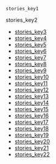 ```ngMeta
stories_key1
```

stories_key2
* [stories_key3](https://drive.google.com/open?id=0B1XBdeTOOHL3ZjJIbTNiQjFFUWs)
* [stories_key4](https://drive.google.com/open?id=0B1XBdeTOOHL3cldKX3RiamhDMHc)
* [stories_key5](https://drive.google.com/open?id=0B1XBdeTOOHL3THhQNkE1Y1RQWjg)
* [stories_key6](https://drive.google.com/open?id=0B1XBdeTOOHL3RnlPSTEtTG5qbFU)
* [stories_key7](https://drive.google.com/open?id=0B1XBdeTOOHL3cDA4Q2duUW8zdkk)
* [stories_key8](https://drive.google.com/open?id=0B1XBdeTOOHL3MHRESkNpdlZXcmc)
* [stories_key9](https://drive.google.com/open?id=0B1XBdeTOOHL3NW1UM2pyMEpiVzg)
* [stories_key10](https://drive.google.com/open?id=0B1XBdeTOOHL3S1AxanJNeUVsa1k)
* [stories_key11](https://drive.google.com/open?id=0B1XBdeTOOHL3WG5QMTQ2eXZFZmc)
* [stories_key12](https://drive.google.com/open?id=0B1XBdeTOOHL3VnEtMGlkS1c1R0E)
* [stories_key13](https://drive.google.com/open?id=0B1XBdeTOOHL3SGVLMDVoVzZmU0E)
* [stories_key14](https://drive.google.com/open?id=0B1XBdeTOOHL3ODA4alJUdFA4ZG8)
* [stories_key15](https://drive.google.com/open?id=0B1XBdeTOOHL3UFV3dUJaU2hrLW8)
* [stories_key16](https://drive.google.com/open?id=0B1XBdeTOOHL3NUlKWUs2VzdnY2M)
* [stories_key17](https://drive.google.com/open?id=0B1XBdeTOOHL3NjlDVER3SHdTdnM)
* [stories_key18](https://drive.google.com/open?id=0B1XBdeTOOHL3a1labWx3VFV2OG8)
* [stories_key19](https://drive.google.com/open?id=0B1XBdeTOOHL3OXZrZGlWMmgyeWs)
* [stories_key20](https://drive.google.com/open?id=0B1XBdeTOOHL3WldnQVpXWGRCYVU)
* [stories_key21](https://drive.google.com/open?id=0B1XBdeTOOHL3WEJpQ20xT3JidnM)
* [stories_key22](https://drive.google.com/open?id=0B1XBdeTOOHL3VFpzVmJ0ZTBCMGM)
